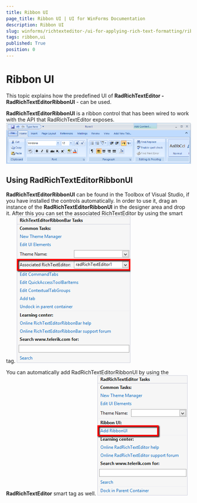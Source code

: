 ```yaml
---
title: Ribbon UI
page_title: Ribbon UI | UI for WinForms Documentation
description: Ribbon UI
slug: winforms/richtexteditor-/ui-for-applying-rich-text-formatting/ribbon-ui
tags: ribbon,ui
published: True
position: 0
---
```


# Ribbon UI



This topic explains how the predefined UI of __RadRichTextEditor - RadRichTextEditorRibbonUI__ - can be used.

__RadRichTextEditorRibbonUI__ is a ribbon control that has been wired to work with the API that RadRichTextEditor exposes.![richtexteditor-ui-for-applying-rich-text-formatting-ribbon-ui 001](images/richtexteditor-ui-for-applying-rich-text-formatting-ribbon-ui001.png)

## Using RadRichTextEditorRibbonUI

__RadRichTextEditorRibbonUI__ can be found in the Toolbox of Visual Studio, if you have installed the controls automatically.
          In order to use it, drag an instance of the __RadRichTextEditorRibbonUI__ in the designer area and drop it. 
          After this you can set the associated RichTextEditor by using the smart tag.
        ![richtexteditor-ui-for-applying-rich-text-formatting-ribbon-ui 002](images/richtexteditor-ui-for-applying-rich-text-formatting-ribbon-ui002.png)

You can automatically add RadRichTextEditorRibbonUI by using the __RadRichTextEditor__ smart tag as well. 
        ![richtexteditor-ui-for-applying-rich-text-formatting-ribbon-ui 003](images/richtexteditor-ui-for-applying-rich-text-formatting-ribbon-ui003.png)
